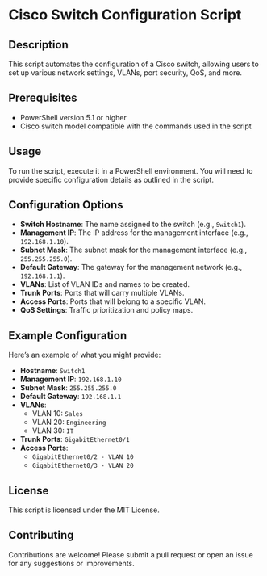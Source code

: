 # Cisco Switch Configuration Script

## Description
This script automates the configuration of a Cisco switch, allowing users to set up various network settings, VLANs, port security, QoS, and more.

## Prerequisites
- PowerShell version 5.1 or higher
- Cisco switch model compatible with the commands used in the script

## Usage
To run the script, execute it in a PowerShell environment. You will need to provide specific configuration details as outlined in the script.

## Configuration Options
- **Switch Hostname**: The name assigned to the switch (e.g., `Switch1`).
- **Management IP**: The IP address for the management interface (e.g., `192.168.1.10`).
- **Subnet Mask**: The subnet mask for the management interface (e.g., `255.255.255.0`).
- **Default Gateway**: The gateway for the management network (e.g., `192.168.1.1`).
- **VLANs**: List of VLAN IDs and names to be created.
- **Trunk Ports**: Ports that will carry multiple VLANs.
- **Access Ports**: Ports that will belong to a specific VLAN.
- **QoS Settings**: Traffic prioritization and policy maps.

## Example Configuration
Here’s an example of what you might provide:
- **Hostname**: `Switch1`
- **Management IP**: `192.168.1.10`
- **Subnet Mask**: `255.255.255.0`
- **Default Gateway**: `192.168.1.1`
- **VLANs**:
  - VLAN 10: `Sales`
  - VLAN 20: `Engineering`
  - VLAN 30: `IT`
- **Trunk Ports**: `GigabitEthernet0/1`
- **Access Ports**:
  - `GigabitEthernet0/2 - VLAN 10`
  - `GigabitEthernet0/3 - VLAN 20`

## License
This script is licensed under the MIT License.

## Contributing
Contributions are welcome! Please submit a pull request or open an issue for any suggestions or improvements.
